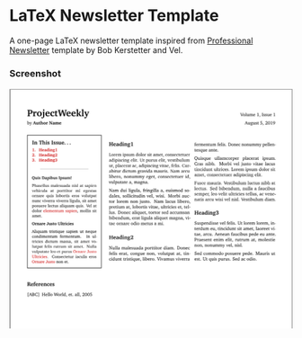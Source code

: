 LaTeX Newsletter Template
=========================

A one-page LaTeX newsletter template inspired from [Professional Newsletter][0] template by Bob Kerstetter and Vel.

### Screenshot

![ProjectWeekly-Template](https://github.com/sathyamvellal/latex-newsletter-template/blob/master/ProjectWeekly-Template.png?raw=true)

[0]: https://www.latextemplates.com/template/professional-newsletter